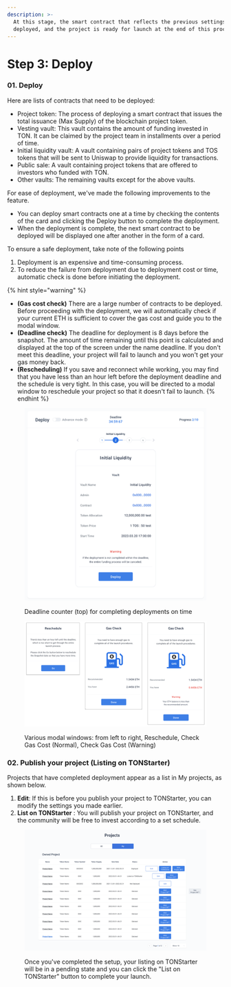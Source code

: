 ```yaml
---
description: >-
  At this stage, the smart contract that reflects the previous settings is
  deployed, and the project is ready for launch at the end of this process.
---
```


# Step 3: Deploy

### 01. Deploy

Here are lists of contracts that need to be deployed:

* Project token: The process of deploying a smart contract that issues the total issuance (Max Supply) of the blockchain project token.
* Vesting vault: This vault contains the amount of funding invested in TON. It can be claimed by the project team in installments over a period of time.
* Initial liquidity vault: A vault containing pairs of project tokens and TOS tokens that will be sent to Uniswap to provide liquidity for transactions.
* Public sale: A vault containing project tokens that are offered to investors who funded with TON.
* Other vaults: The remaining vaults except for the above vaults.

For ease of deployment, we've made the following improvements to the feature.

* You can deploy smart contracts one at a time by checking the contents of the card and clicking the Deploy button to complete the deployment.
* When the deployment is complete, the next smart contract to be deployed will be displayed one after another in the form of a card.

To ensure a safe deployment, take note of the following points

1. Deployment is an expensive and time-consuming process.
2. To reduce the failure from deployment due to deployment cost or time, automatic check is done before initiating the deployment.

{% hint style="warning" %}
* **(Gas cost check)** There are a large number of contracts to be deployed. Before proceeding with the deployment, we will automatically check if your current ETH is sufficient to cover the gas cost and guide you to the modal window.
* **(Deadline check)** The deadline for deployment is 8 days before the snapshot. The amount of time remaining until this point is calculated and displayed at the top of the screen under the name deadline. If you don't meet this deadline, your project will fail to launch and you won't get your gas money back.
* **(Rescheduling)** If you save and reconnect while working, you may find that you have less than an hour left before the deployment deadline and the schedule is very tight. In this case, you will be directed to a modal window to reschedule your project so that it doesn't fail to launch.
{% endhint %}

<figure><img src="../../../.gitbook/assets/image (309).png" alt="" width="563"><figcaption><p>Deadline counter (top) for completing deployments on time</p></figcaption></figure>

<figure><img src="../../../.gitbook/assets/image (257).png" alt="" width="563"><figcaption><p>Various modal windows: from left to right, Reschedule, Check Gas Cost (Normal), Check Gas Cost (Warning)</p></figcaption></figure>

### 02. Publish your project (Listing on TONStarter)

Projects that have completed deployment appear as a list in My projects, as shown below.

1. **Edit**: If this is before you publish your project to TONStarter, you can modify the settings you made earlier.
2. **List on TONStarter** : You will publish your project on TONStarter, and the community will be free to invest according to a set schedule.

<figure><img src="../../../.gitbook/assets/image (172).png" alt="" width="563"><figcaption><p>Once you've completed the setup, your listing on TONStarter will be in a pending state and you can click the "List on TONStarter" button to complete your launch.</p></figcaption></figure>

